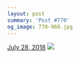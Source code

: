 ```yaml
---
layout: post
summary: 'Post #770'
og_image: 770-960.jpg
---
```


<p>
  <time>
    <a href="/770">July 28, 2018</a>
  </time>
  <a href="/770">
    <img src="{{ site.assets_url }}/770-480.jpg" srcset="{{ site.assets_url }}/770-240.jpg 240w, {{ site.assets_url }}/770-480.jpg 480w, {{ site.assets_url }}/770-720.jpg 720w, {{ site.assets_url }}/770-960.jpg 960w" sizes="(min-width: 700px) 50vw, calc(100vw - 2rem)" />
  </a>
</p>
